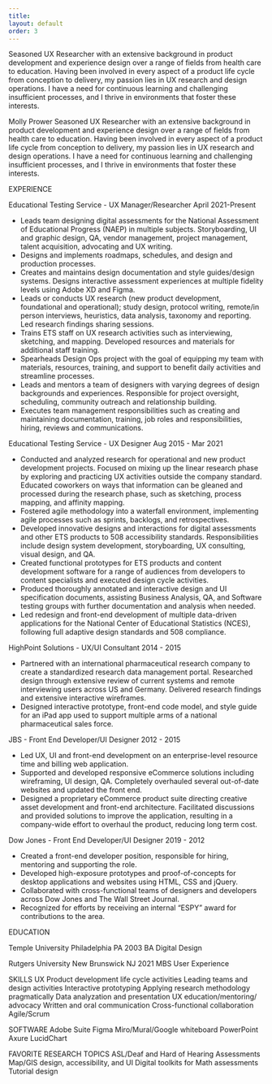```yaml
---
title: 
layout: default
order: 3
---
```


Seasoned UX Researcher with an extensive background in product development and experience design over a range of fields from health care to education. Having been involved in every aspect of a product life cycle from conception to delivery, my passion lies in UX research and design operations. I have a need for continuous learning and challenging insufficient processes, and I thrive in environments that foster these interests.

Molly Prower
Seasoned UX Researcher with an extensive background in product development and experience design over a range of fields from health care to education. Having been involved in every aspect of a product life cycle from conception to delivery, my passion lies in UX research and design operations. I have a need for continuous learning and challenging insufficient processes, and I thrive in environments that foster these interests.


EXPERIENCE

Educational Testing Service - UX Manager/Researcher
April 2021-Present
- Leads team designing digital assessments for the National Assessment of Educational Progress (NAEP) in multiple subjects. Storyboarding, UI and graphic design, QA, vendor management, project management, talent acquisition, advocating and UX writing.
- Designs and implements roadmaps, schedules, and design  and production processes. 
- Creates and maintains design documentation and style guides/design systems. Designs interactive assessment experiences at multiple fidelity levels using Adobe XD and Figma.
- Leads or conducts UX research (new product development, foundational and operational); study design, protocol writing, remote/in person interviews, heuristics, data analysis, taxonomy and reporting. Led research findings sharing sessions.
- Trains ETS staff on UX research activities such as interviewing, sketching, and mapping. Developed resources and materials for additional staff training.
- Spearheads Design Ops project with the goal of equipping my team with materials, resources, training, and support to benefit daily activities and streamline processes.
- Leads and mentors a team of designers with varying degrees of design backgrounds and experiences. Responsible for project oversight, scheduling, community outreach and relationship building.
- Executes team management responsibilities such as creating and maintaining documentation, training, job roles and responsibilities, hiring, reviews and communications. 

Educational Testing Service - UX Designer
Aug 2015 - Mar 2021
- Conducted and analyzed research for operational and new product development projects. Focused on mixing up the linear research phase by exploring and practicing UX activities outside the company standard. Educated coworkers on ways that information can be gleaned and processed during the research phase, such as sketching, process mapping, and affinity mapping.
- Fostered agile methodology into a waterfall environment, implementing agile processes such as sprints, backlogs, and retrospectives.
- Developed innovative designs and interactions for digital assessments and other ETS products to 508 accessibility standards. Responsibilities include design system development, storyboarding, UX consulting, visual design, and QA.
- Created functional prototypes for ETS products and content development software for a range of audiences from developers to content specialists and executed design cycle activities.
- Produced thoroughly annotated and interactive design and UI specification documents, assisting Business Analysis, QA, and Software testing groups with further documentation and analysis when needed.
- Led redesign and front-end development of multiple data-driven applications for the National Center of Educational Statistics (NCES), following full adaptive design standards and 508 compliance.

HighPoint Solutions - UX/UI Consultant
2014 - 2015
- Partnered with an international pharmaceutical research company to create a standardized research data management portal. Researched design through extensive review of current systems and remote interviewing users across US and Germany. Delivered research findings and extensive interactive wireframes.
- Designed interactive prototype, front-end code model, and style guide for an iPad app used to support multiple arms of a national pharmaceutical sales force. 

JBS - Front End Developer/UI Designer
2012 - 2015
- Led UX, UI and front-end development on an enterprise-level resource time and billing web application.
- Supported and developed responsive eCommerce solutions including wireframing, UI design, QA. Completely overhauled several out-of-date websites and updated the front end.
- Designed a proprietary eCommerce product suite directing creative asset development and front-end architecture. Facilitated discussions and provided solutions to improve the application, resulting in a company-wide effort to overhaul the product, reducing long term cost.

Dow Jones - Front End Developer/UI Designer
2019 - 2012
- Created a front-end developer position, responsible for hiring, mentoring and supporting the role.
- Developed high-exposure prototypes and proof-of-concepts for desktop applications and websites using HTML, CSS and jQuery.
- Collaborated with cross-functional teams of designers and  developers across Dow Jones and The Wall Street Journal.
- Recognized for efforts by receiving an internal “ESPY” award for contributions to the area.

EDUCATION

Temple University
Philadelphia PA
2003
BA Digital Design 

Rutgers University
New Brunswick NJ
2021
MBS User Experience 

SKILLS
UX Product development life cycle activities
Leading teams and design activities
Interactive prototyping
Applying research methodology pragmatically
Data analyzation and presentation 
UX education/mentoring/ advocacy
Written and oral communication
Cross-functional collaboration
Agile/Scrum

SOFTWARE
Adobe Suite
Figma
Miro/Mural/Google whiteboard
PowerPoint
Axure
LucidChart
 
FAVORITE RESEARCH TOPICS
ASL/Deaf and Hard of Hearing Assessments
Map/GIS design, accessibility, and UI 
Digital toolkits for Math assessments
Tutorial design 



